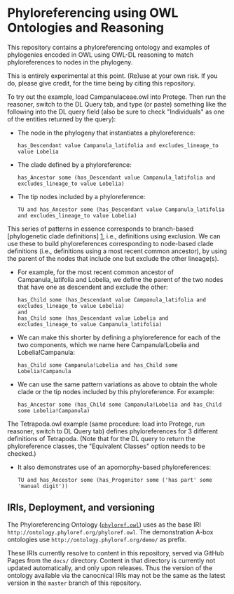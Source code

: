 Phyloreferencing using OWL Ontologies and Reasoning
===================================================

This repository contains a phyloreferencing ontology and examples of phylogenies encoded in OWL using OWL-DL reasoning to match phyloreferences to nodes in the phylogeny.

This is entirely experimental at this point. (Re)use at your own risk. If you do, please give credit, for the time being by citing this repository.

To try out the example, load Campanulaceae.owl into Protege. Then run the reasoner, switch to the DL Query tab, and type (or paste) something like the following into the DL query field (also be sure to check "Individuals" as one of the entities returned by the query):

* The node in the phylogeny that instantiates a phyloreference:

  ```
  has_Descendant value Campanula_latifolia and excludes_lineage_to value Lobelia
  ```

* The clade defined by a phyloreference:

  ```
  has_Ancestor some (has_Descendant value Campanula_latifolia and excludes_lineage_to value Lobelia)
  ```

* The tip nodes included by a phyloreference:

  ```
  TU and has_Ancestor some (has_Descendant value Campanula_latifolia and excludes_lineage_to value Lobelia)
  ```

This series of patterns in essence corresponds to branch-based [phylogenetic clade definitions] [1], i.e., definitions using exclusion. We can use these to build phyloreferences corresponding to node-based clade definitions (i.e., definitions using a most recent common ancestor), by using the parent of the nodes that include one but exclude the other lineage(s).

* For example, for the most recent common ancestor of Campanula_latifolia and Lobelia, we define the parent of the two nodes that have one as descendent and exclude the other:

  ```
  has_Child some (has_Descendant value Campanula_latifolia and excludes_lineage_to value Lobelia)
  and
  has_Child some (has_Descendant value Lobelia and excludes_lineage_to value Campanula_latifolia)
  ```

* We can make this shorter by defining a phyloreference for each of the two components, which we name here Campanula!Lobelia and Lobelia!Campanula:

  ```
  has_Child some Campanula!Lobelia and has_Child some Lobelia!Campanula
  ```

* We can use the same pattern variations as above to obtain the whole clade or the tip nodes included by this phyloreference. For example:

  ```
  has_Ancestor some (has_Child some Campanula!Lobelia and has_Child some Lobelia!Campanula)
  ```

The Tetrapoda.owl example (same procedure: load into Protege, run reasoner, switch to DL Query tab) defines phyloreferences for 3 different definitions of Tetrapoda. (Note that for the DL query to return the phyloreference classes, the "Equivalent Classes" option needs to be checked.)

* It also demonstrates use of an apomorphy-based phyloreferences:

  ```
  TU and has_Ancestor some (has_Progenitor some ('has part' some 'manual digit'))
  ```

IRIs, Deployment, and versioning
--------------------------------

The Phyloreferencing Ontology ([`phyloref.owl`](./phyloref.owl)) uses as the base IRI `http://ontology.phyloref.org/phyloref.owl`. The demonstration A-box ontologies use `http://ontology.phyloref.org/demo/` as prefix.

These IRIs currently resolve to content in this repository, served via GitHub Pages from the `docs/` directory. Content in that directory is currently not updated automatically, and only upon releases.
Thus the version of the ontology available via the canocnical IRIs may not be the same as the latest version in the `master` branch of this repository.

[1]: http://dx.doi.org/10.1080/106351591007453 (P. C. Sereno, “The logical basis of phylogenetic taxonomy.,” Systematic Biology, vol. 54, no. 4, pp. 595–619, Aug. 2005.)

